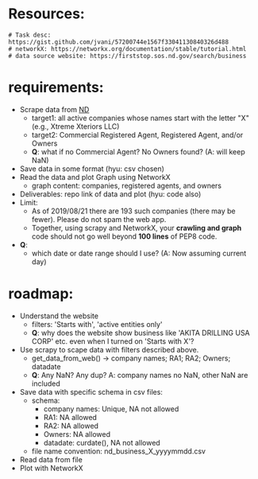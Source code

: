 # Resources:
    # Task desc: https://gist.github.com/jvani/57200744e1567f33041130840326d488
    # networkX: https://networkx.org/documentation/stable/tutorial.html
    # data source website: https://firststop.sos.nd.gov/search/business
    

# requirements:
* Scrape data from [ND](https://firststop.sos.nd.gov/search/business)
  * target1: all active companies whose names start with the letter "X" (e.g., Xtreme Xteriors LLC)
  * target2: Commercial Registered Agent, Registered Agent, and/or Owners
  * **Q**: what if no Commercial Agent? No Owners found? (A: will keep NaN)
* Save data in some format (hyu: csv chosen)
* Read the data and plot Graph using NetworkX
  * graph content: companies, registered agents, and owners
* Deliverables: repo link of data and plot (hyu: code also) 
* Limit: 
  * As of 2019/08/21 there are 193 such companies (there may be fewer). Please do not spam the web app.
  * Together, using scrapy and NetworkX, your **crawling and graph** code should not go well beyond **100 lines** of PEP8 code.
* **Q**:
  * which date or date range should I use? (A: Now assuming current day)
  

# roadmap:
* Understand the website
  * filters: 'Starts with', 'active entities only'
  * **Q**: why does the website show business like 'AKITA DRILLING USA CORP' etc. even when I turned on 'Starts with X'?
* Use scrapy to scape data with filters described above.
  * get_data_from_web() -> company names; RA1; RA2; Owners; datadate
  * **Q**: Any NaN? Any dup? A: company names no NaN, other NaN are included
* Save data with specific schema in csv files:
  * schema: 
    * company names: Unique, NA not allowed
    * RA1: NA allowed
    * RA2: NA allowed
    * Owners: NA allowed
    * datadate: curdate(), NA not allowed
  * file name convention: nd_business_X_yyyymmdd.csv
* Read data from file
* Plot with NetworkX
